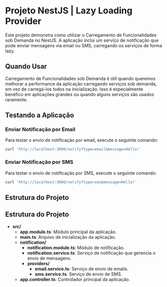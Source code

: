 # Projeto NestJS | Lazy Loading Provider

Este projeto demonstra como utilizar o Carregamento de Funcionalidades sob Demanda no NestJS. A aplicação inclui um serviço de notificação que pode enviar mensagens via email ou SMS, carregando os serviços de forma lazy.

## Quando Usar

Carregamento de Funcionalidades sob Demanda é útil quando queremos melhorar a performance da aplicação carregando serviços sob demanda, em vez de carregá-los todos na inicialização. Isso é especialmente benéfico em aplicações grandes ou quando alguns serviços são usados raramente.

## Testando a Aplicação

### Enviar Notificação por Email

Para testar o envio de notificação por email, execute o seguinte comando:
```bash
curl 'http://localhost:3000/notify?type=email&message=Hello!'
```

### Enviar Notificação por SMS

Para testar o envio de notificação por SMS, execute o seguinte comando:
```bash
curl 'http://localhost:3000/notify?type=sms&message=Hello!'
```

## Estrutura do Projeto

## Estrutura do Projeto

- **src/**
  - **app.module.ts**: Módulo principal da aplicação.
  - **main.ts**: Arquivo de inicialização da aplicação.
  - **notification/**
    - **notification.module.ts**: Módulo de notificação.
    - **notification.service.ts**: Serviço de notificação que gerencia o envio de mensagens.
    - **providers/**
      - **email.service.ts**: Serviço de envio de emails.
      - **sms.service.ts**: Serviço de envio de SMS.
  - **app.controller.ts**: Controlador principal da aplicação.

